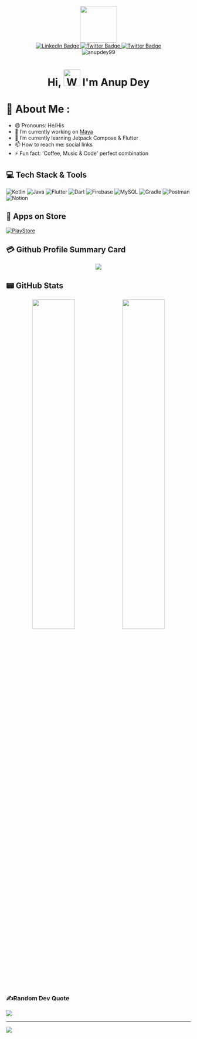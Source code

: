 <!-- header -->
<div id="header" align="center">
  <img src="https://media.giphy.com/media/M9gbBd9nbDrOTu1Mqx/giphy.gif" width="100"/>
  <div id="badges">
    <a href="https://www.linkedin.com/in/anup-dey/">
      <img src="https://img.shields.io/badge/LinkedIn-blue?style=for-the-badge&logo=linkedin&logoColor=white" alt="LinkedIn Badge"/>
    </a>
    <a href="https://twitter.com/anupdey99">
      <img src="https://img.shields.io/badge/Twitter-blue?style=for-the-badge&logo=twitter&logoColor=white" alt="Twitter Badge"/>
    </a>
    <a href="https://leetcode.com/anupdey99/">
      <img src="https://img.shields.io/badge/Leetcode-yellow?style=for-the-badge&logo=leetcode&logoColor=white" alt="Twitter Badge"/>
    </a>
  </div>
  <div id="badges">
    <img src="https://komarev.com/ghpvc/?username=anupdey99&label=Views&color=blue&style=flat-square&color=blue" alt="anupdey99" />
  </div>
</div>

<h1 align="center"> Hi, 
  <img src="https://raw.githubusercontent.com/nixin72/nixin72/master/wave.gif" 
       alt="Waving hand animated gif"
       height="45"
       width="45" 
       /> I'm Anup Dey
</h1>

<!-- about -->

# 💫 About Me :
- 😄 Pronouns: He/His
- 🔭 I’m currently working on [Maya](https://mayadigitalhealth.com/)
- 🌱 I’m currently learning Jetpack Compose & Flutter
- 📫 How to reach me: social links
- ⚡ Fun fact: 'Coffee, Music & Code' perfect combination

<!-- tech stack -->

## 💻 Tech Stack & Tools
![Kotlin](https://img.shields.io/badge/kotlin-%230095D5.svg?style=for-the-badge&logo=kotlin&logoColor=white) ![Java](https://img.shields.io/badge/java-%23ED8B00.svg?style=for-the-badge&logo=java&logoColor=white) ![Flutter](https://img.shields.io/badge/Flutter-%2302569B.svg?style=for-the-badge&logo=Flutter&logoColor=white) ![Dart](https://img.shields.io/badge/dart-%230175C2.svg?style=for-the-badge&logo=dart&logoColor=white) ![Firebase](https://img.shields.io/badge/firebase-%23039BE5.svg?style=for-the-badge&logo=firebase) ![MySQL](https://img.shields.io/badge/mysql-%2300f.svg?style=for-the-badge&logo=mysql&logoColor=white) ![Gradle](https://img.shields.io/badge/Gradle-02303A.svg?style=for-the-badge&logo=Gradle&logoColor=white) ![Postman](https://img.shields.io/badge/Postman-FF6C37?style=for-the-badge&logo=postman&logoColor=white) ![Notion](https://img.shields.io/badge/Notion-%23000000.svg?style=for-the-badge&logo=notion&logoColor=white)

<!-- play store -->

## 🛒 Apps on Store
[![PlayStore](https://img.shields.io/badge/Google_Play-414141?style=for-the-badge&logo=google-play&logoColor=white)](https://play.google.com/store/apps/dev?id=7223495893590042809)

<!-- github profile summary -->

## 💳 Github Profile Summary Card
<p align="center">
  <img src="https://github-profile-summary-cards.vercel.app/api/cards/profile-details?username=anupdey99&theme=nord_dark"/>
</p>

<!-- github status -->

## 📟 GitHub Stats
<p align="center">
	<img width="48%" src="https://github-readme-stats.vercel.app/api?username=anupdey99&show_icons=true&theme=vision-friendly-dark" />
	<img width="48%" src="https://github-readme-streak-stats.herokuapp.com/?user=anupdey99&theme=vision-friendly-dark" />
</p>

<!-- random quote -->

### ✍️Random Dev Quote
![](https://quotes-github-readme.vercel.app/api?type=horizontal&theme=vue)

<!-- profile view count -->
---
[![](https://visitcount.itsvg.in/api?id=anupdey99&icon=0&color=1)](https://visitcount.itsvg.in)


